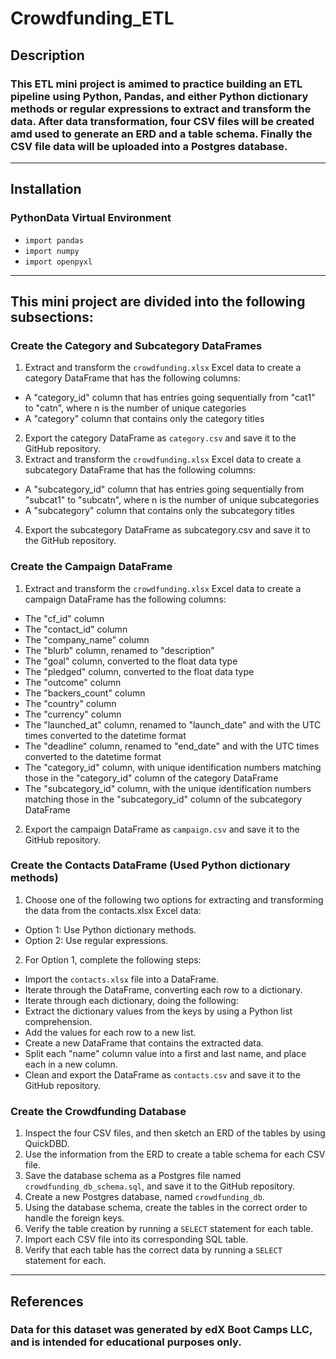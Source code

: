 # Crowdfunding_ETL
## Description
### This ETL mini project is amimed to practice building an ETL pipeline using Python, Pandas, and either Python dictionary methods or regular expressions to extract and transform the data. After data transformation, four CSV files will be created amd used to generate an ERD and a table schema. Finally the CSV file data will be uploaded into a Postgres database.

____
## Installation
### PythonData Virtual Environment
- `import pandas`
- `import numpy`
- `import openpyxl`

____
## This mini project are divided into the following subsections:
### Create the Category and Subcategory DataFrames
1. Extract and transform the `crowdfunding.xlsx` Excel data to create a category DataFrame that has the following columns:
 - A "category_id" column that has entries going sequentially from "cat1" to "catn", where n is the number of unique categories
 - A "category" column that contains only the category titles
2. Export the category DataFrame as `category.csv` and save it to the GitHub repository.
3. Extract and transform the `crowdfunding.xlsx` Excel data to create a subcategory DataFrame that has the following columns:
 - A "subcategory_id" column that has entries going sequentially from "subcat1" to "subcatn", where n is the number of unique subcategories
 - A "subcategory" column that contains only the subcategory titles
 4. Export the subcategory DataFrame as subcategory.csv and save it to the GitHub repository.

### Create the Campaign DataFrame
1. Extract and transform the `crowdfunding.xlsx` Excel data to create a campaign DataFrame has the following columns:
 - The "cf_id" column
 - The "contact_id" column
 - The "company_name" column
 - The "blurb" column, renamed to "description"
 - The "goal" column, converted to the float data type
 - The "pledged" column, converted to the float data type
 - The "outcome" column
 - The "backers_count" column
 - The "country" column
 - The "currency" column
 - The "launched_at" column, renamed to "launch_date" and with the UTC times converted to the datetime format
 - The "deadline" column, renamed to "end_date" and with the UTC times converted to the datetime format
 - The "category_id" column, with unique identification numbers matching those in the "category_id" column of the category DataFrame
 - The "subcategory_id" column, with the unique identification numbers matching those in the "subcategory_id" column of the subcategory DataFrame
2. Export the campaign DataFrame as `campaign.csv` and save it to the GitHub repository.

### Create the Contacts DataFrame (Used Python dictionary methods)
1. Choose one of the following two options for extracting and transforming the data from the contacts.xlsx Excel data:
 - Option 1: Use Python dictionary methods.
 - Option 2: Use regular expressions.
2. For Option 1, complete the following steps:
 - Import the `contacts.xlsx` file into a DataFrame.
 - Iterate through the DataFrame, converting each row to a dictionary.
 - Iterate through each dictionary, doing the following:
 - Extract the dictionary values from the keys by using a Python list comprehension.
 - Add the values for each row to a new list.
 - Create a new DataFrame that contains the extracted data.
 - Split each "name" column value into a first and last name, and place each in a new column.
 - Clean and export the DataFrame as `contacts.csv` and save it to the GitHub repository.

### Create the Crowdfunding Database
1. Inspect the four CSV files, and then sketch an ERD of the tables by using QuickDBD. 
2. Use the information from the ERD to create a table schema for each CSV file.
3. Save the database schema as a Postgres file named `crowdfunding_db_schema.sql`, and save it to the GitHub repository.
4. Create a new Postgres database, named `crowdfunding_db`.
5. Using the database schema, create the tables in the correct order to handle the foreign keys.
6. Verify the table creation by running a `SELECT` statement for each table.
7. Import each CSV file into its corresponding SQL table.
8. Verify that each table has the correct data by running a `SELECT` statement for each.

____
## References
### Data for this dataset was generated by edX Boot Camps LLC, and is intended for educational purposes only.